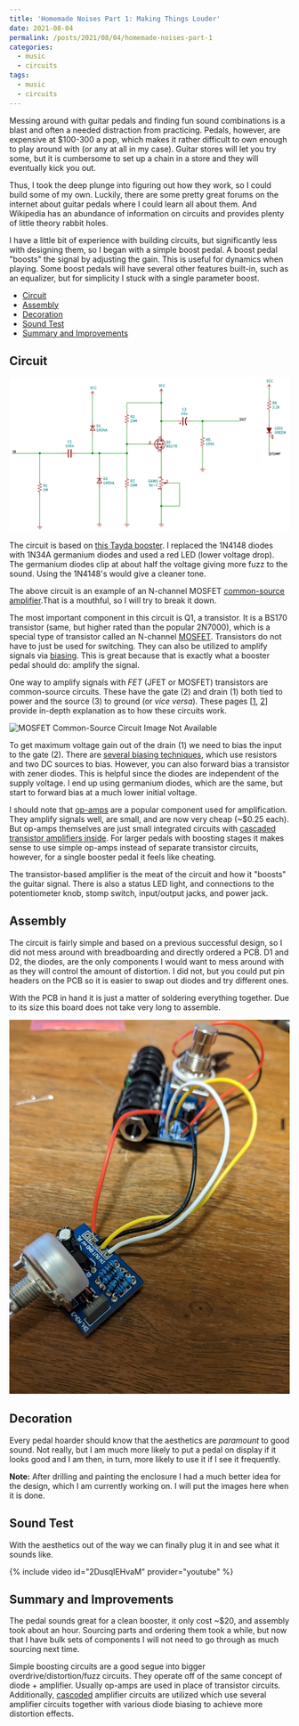 ```yaml
---
title: 'Homemade Noises Part 1: Making Things Louder'
date: 2021-08-04
permalink: /posts/2021/08/04/homemade-noises-part-1
categories:
  - music
  - circuits
tags:
  - music
  - circuits
---
```


Messing around with guitar pedals and finding fun sound combinations is a blast and often
a needed distraction from practicing. Pedals, however, are expensive at $100-300 a pop,
which makes it rather difficult to own enough to play around with (or any at all in my
case). Guitar stores will let you try some, but it is cumbersome to set up a chain in 
a store and they will eventually kick you out.

Thus, I took the deep plunge into figuring out how they work, so I could build some of my
own. Luckily, there are some pretty great forums on the internet about guitar pedals
where I could learn all about them. And Wikipedia has an abundance of information
on circuits and provides plenty of little theory rabbit holes.

I have a little bit of experience with building circuits, but significantly less with 
designing them, so I began with a simple boost pedal. A boost pedal "boosts" 
the signal by adjusting the gain. This is useful for dynamics when playing. Some boost
pedals will have several other features built-in, such as an equalizer, but for 
simplicity I stuck with a single parameter boost.

- [Circuit](#circuit)
- [Assembly](#assembly)
- [Decoration](#decoration)
- [Sound Test](#sound-test)
- [Summary and Improvements](#summary-and-improvements)

## Circuit

![Image of Booster Pedal Circuit Not Available](/images/booster-pedal-circuit.png)

The circuit is based on [this Tayda booster](https://www.taydakits.com/instructions/super-hard-on).
I replaced the 1N4148 diodes with 1N34A germanium diodes and used a red LED (lower voltage drop).
The germanium diodes clip at about half the voltage giving more fuzz to the sound. Using the
1N4148's would give a cleaner tone.

The above circuit is an example of an N-channel MOSFET 
[common-source amplifier](https://en.wikipedia.org/wiki/Common_source).That is a mouthful, 
so I will try to break it down.

The most important component in this circuit is Q1, a transistor. It is a BS170 transistor 
(same, but higher rated than the popular 2N7000), which is a special type of transistor
called an N-channel [MOSFET](https://en.wikipedia.org/wiki/MOSFET). Transistors do not have
to just be used for switching. They can also be utilized to amplify signals via 
[biasing](https://en.wikipedia.org/wiki/Biasing). This is great because that is exactly
what a booster pedal should do: amplify the signal.

One way to amplify signals with _FET_ (JFET or MOSFET) transistors are common-source circuits.
These have the gate (2) and drain (1) both tied to power and the source (3) to ground 
(or _vice versa_). These pages [[1](https://www.electronics-tutorials.ws/amplifier/mosfet-amplifier.html), 
[2](https://www.tutorialspoint.com/amplifiers/amplifiers_quick_guide.htm)] provide in-depth 
explanation as to how these circuits work. 

![MOSFET Common-Source Circuit Image Not Available](https://upload.wikimedia.org/wikipedia/commons/thumb/c/c3/Common_source_with_active_load.PNG/200px-Common_source_with_active_load.PNG)

To get maximum voltage gain out of the drain (1) we need to bias the input to the gate (2).
There are [several biasing techniques](https://www.tutorialspoint.com/amplifiers/methods_of_transistor_biasing.htm),
which use resistors and two DC sources to bias. However, you can also forward bias a transistor
with zener diodes. This is helpful since the diodes are independent of the supply voltage.
I end up using germanium diodes, which are the same, but start to forward bias at a much
lower initial voltage.

I should note that [op-amps](https://en.wikipedia.org/wiki/Operational_amplifier) are a 
popular component used for amplification. They amplify signals well, are small, and
are now very cheap (~$0.25 each). But op-amps themselves are just small integrated circuits
with [cascaded transistor amplifiers inside](https://en.wikipedia.org/wiki/Operational_amplifier#Internal_circuitry_of_741-type_op_amp).
For larger pedals with boosting stages it makes sense to use simple op-amps instead 
of separate transistor circuits, however, for a single booster pedal it feels like 
cheating.

The transistor-based amplifier is the meat of the circuit and how it "boosts" the guitar signal. 
There is also a status LED light, and connections to the potentiometer knob, stomp switch, 
input/output jacks, and power jack.

## Assembly

The circuit is fairly simple and based on a previous successful design, so I did 
not mess around with breadboarding and directly ordered a PCB. D1 and D2, the diodes,
are the only components I would want to mess around with as they will control
the amount of distortion. I did not, but you could put pin headers on the PCB
so it is easier to swap out diodes and try different ones.

With the PCB in hand it is just a matter of soldering everything together. Due to
its size this board does not take very long to assemble.

![Image of Assembled Booster Pedal Circuit Not Available](/images/booster-pedal-assembled-circuit.jpg)

## Decoration

Every pedal hoarder should know that the aesthetics are *paramount* to good sound.
Not really, but I am much more likely to put a pedal on display if it looks good
and I am then, in turn, more likely to use it if I see it frequently.

__Note:__ After drilling and painting the enclosure I had a much better idea for
the design, which I am currently working on. I will put the images here when 
it is done.

## Sound Test

With the aesthetics out of the way we can finally plug it in and see what it 
sounds like.

{% include video id="2DusqIEHvaM" provider="youtube" %}

## Summary and Improvements

The pedal sounds great for a clean booster, it only cost ~$20, and assembly
took about an hour. Sourcing parts and ordering them took a while, but now that I 
have bulk sets of components I will not need to go through as much sourcing next
time.

Simple boosting circuits are a good segue into bigger overdrive/distortion/fuzz 
circuits. They operate off of the same concept of diode + amplifier. Usually op-amps
are used in place of transistor circuits. Additionally, [cascoded](https://en.wikipedia.org/wiki/Cascode) 
amplifier circuits are utilized which use several amplifier circuits together 
with various diode biasing to achieve more distortion effects.

